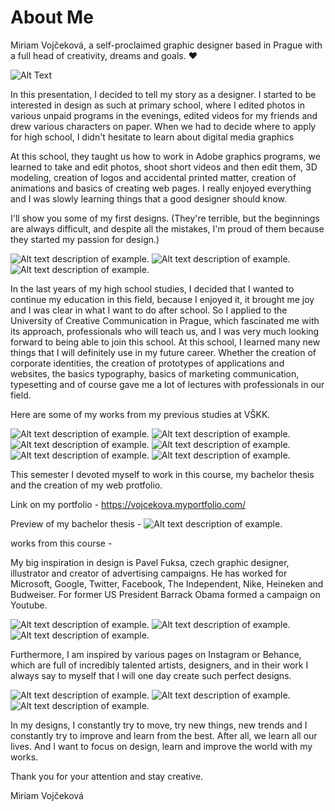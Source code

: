 # About Me
Miriam Vojčeková, a self-proclaimed graphic designer based in Prague with a full head of creativity, dreams and goals. ❤️

![Alt Text](https://media.giphy.com/media/l0ExghDSRxU2g55sc/giphy.gif)

In this presentation, I decided to tell my story as a designer.
I started to be interested in design as such at primary school, where I edited photos in various unpaid programs in the evenings, edited videos for my friends and drew various characters on paper. When we had to decide where to apply for high school, I didn't hesitate to learn about digital media graphics

At this school, they taught us how to work in Adobe graphics programs, we learned to take and edit photos, shoot short videos and then edit them,
3D modeling, creation of logos and accidental printed matter, creation of animations and basics of creating web pages.
I really enjoyed everything and I was slowly learning things that a good designer should know.

I'll show you some of my first designs. (They're terrible, but the beginnings are always difficult, and despite all the mistakes, I'm proud of them because they started my passion for design.)

![Alt text description of example.](img.png)
![Alt text description of example.](img.png)
![Alt text description of example.](img.png)

In the last years of my high school studies, I decided that I wanted to continue my education in this field, because I enjoyed it, it brought me joy and I was clear
in what I want to do after school.
So I applied to the University of Creative Communication in Prague, which fascinated me with its approach, professionals who will teach us, and I was very much looking forward to being able to join this school.
At this school, I learned many new things that I will definitely use in my future career. Whether the creation of corporate identities, the creation of prototypes of applications and websites, the basics
typography, basics of marketing communication, typesetting and of course gave me a lot of lectures with professionals in our field.

Here are some of my works from my previous studies at VŠKK.

![Alt text description of example.](img.png)
![Alt text description of example.](img.png)
![Alt text description of example.](img.png)
![Alt text description of example.](img.png)
![Alt text description of example.](img.png)
![Alt text description of example.](img.png)

This semester I devoted myself to work in this course, my bachelor thesis and the creation of my web protfolio.

Link on my portfolio - https://vojcekova.myportfolio.com/

Preview of my bachelor thesis -
![Alt text description of example.](img.png)

works from this course -


My big inspiration in design is Pavel Fuksa, czech graphic designer, illustrator and creator of advertising campaigns.
He has worked for Microsoft, Google, Twitter, Facebook, The Independent, Nike, Heineken and Budweiser. 
For former US President Barrack Obama formed a campaign on Youtube.

![Alt text description of example.](img.png)
![Alt text description of example.](img.png)
![Alt text description of example.](img.png)

Furthermore, I am inspired by various pages on Instagram or Behance, which are full of incredibly talented artists, designers, and in their work I always 
say to myself that I will one day create such perfect designs.

![Alt text description of example.](img.png)
![Alt text description of example.](img.png)
![Alt text description of example.](img.png)


In my designs, I constantly try to move, try new things, new trends and I constantly try to improve and learn from the best. After all, we learn all our lives. And I want to focus on design, learn and improve the world with my works.

Thank you for your attention and stay creative.

Miriam Vojčeková
